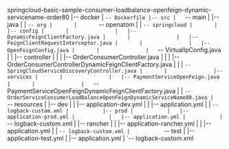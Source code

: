 springcloud-basic-sample-consumer-loadbalance-openfeign-dynamic-servicename-order80
|-- docker
|   `-- Dockerfile
|-- src
|   `-- main
|       |-- java
|       |   `-- org
|       |       `-- openatom
|       |           `-- springcloud
|       |               |-- config
|       |               |   |-- DynamicFeignClientFactory.java
|       |               |   |-- FeignClientRequestInterceptor.java
|       |               |   |-- OpenFeignConfig.java
|       |               |   `-- VirtualIpConfig.java
|       |               |-- controller
|       |               |   |-- OrderConsumerController.java
|       |               |   |-- OrderConsumerControllerDynamicFeignClientFactory.java
|       |               |   `-- SpringCloudServiceDiscoveryController.java
|       |               |-- services
|       |               |   |-- PaymentServiceOpenFeign.java
|       |               |   `-- PaymentServiceOpenFeignDynamicFeignClientFactory.java
|       |               `-- OrderServiceConsumerLoadBalanceOpenFeignDynamicServiceName80.java
|       `-- resources
|           |-- dev
|           |   |-- application-dev.yml
|           |   |-- application.yml
|           |   `-- logback-custom.xml
|           |-- prod
|           |   |-- application-prod.yml
|           |   |-- application.yml
|           |   `-- logback-custom.xml
|           |-- rancher
|           |   |-- application-rancher.yml
|           |   |-- application.yml
|           |   `-- logback-custom.xml
|           `-- test
|               |-- application-test.yml
|               |-- application.yml
|               `-- logback-custom.xml
